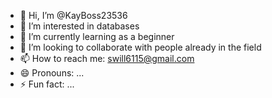 - 👋 Hi, I’m @KayBoss23536
- 👀 I’m interested in databases 
- 🌱 I’m currently learning as a beginner 
- 💞️ I’m looking to collaborate with people already in the field 
- 📫 How to reach me: swill6115@gmail.com 
- 😄 Pronouns: ...
- ⚡ Fun fact: ...

<!---
KayBoss23536/KayBoss23536 is a ✨ special ✨ repository because its `README.md` (this file) appears on your GitHub profile.
You can click the Preview link to take a look at your changes.
--->
